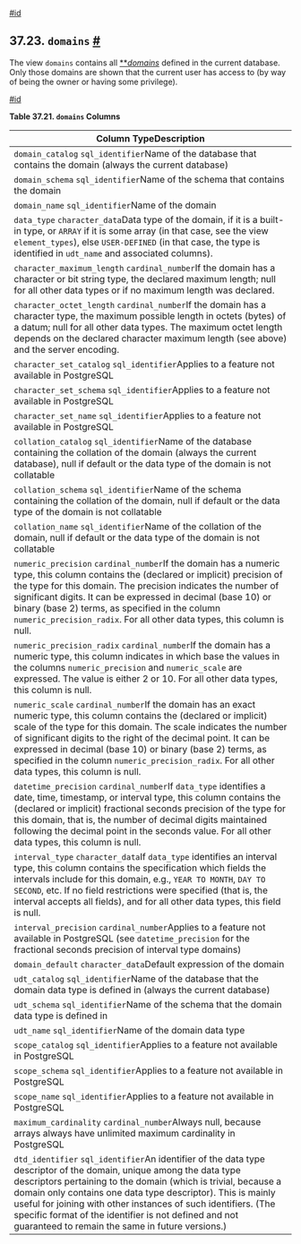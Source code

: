 [#id](#INFOSCHEMA-DOMAINS)

## 37.23. `domains` [#](#INFOSCHEMA-DOMAINS)

The view `domains` contains all [\*\*](glossary#GLOSSARY-DOMAIN)_[domains](glossary#GLOSSARY-DOMAIN)_ defined in the current database. Only those domains are shown that the current user has access to (by way of being the owner or having some privilege).

[#id](#id-1.7.6.27.3)

**Table 37.21. `domains` Columns**

| Column TypeDescription                                                                                                                                                                                                                                                                                                                                                                                                              |
| ----------------------------------------------------------------------------------------------------------------------------------------------------------------------------------------------------------------------------------------------------------------------------------------------------------------------------------------------------------------------------------------------------------------------------------- |
| `domain_catalog` `sql_identifier`Name of the database that contains the domain (always the current database)                                                                                                                                                                                                                                                                                                                        |
| `domain_schema` `sql_identifier`Name of the schema that contains the domain                                                                                                                                                                                                                                                                                                                                                         |
| `domain_name` `sql_identifier`Name of the domain                                                                                                                                                                                                                                                                                                                                                                                    |
| `data_type` `character_data`Data type of the domain, if it is a built-in type, or `ARRAY` if it is some array (in that case, see the view `element_types`), else `USER-DEFINED` (in that case, the type is identified in `udt_name` and associated columns).                                                                                                                                                                        |
| `character_maximum_length` `cardinal_number`If the domain has a character or bit string type, the declared maximum length; null for all other data types or if no maximum length was declared.                                                                                                                                                                                                                                      |
| `character_octet_length` `cardinal_number`If the domain has a character type, the maximum possible length in octets (bytes) of a datum; null for all other data types. The maximum octet length depends on the declared character maximum length (see above) and the server encoding.                                                                                                                                               |
| `character_set_catalog` `sql_identifier`Applies to a feature not available in PostgreSQL                                                                                                                                                                                                                                                                                                                                            |
| `character_set_schema` `sql_identifier`Applies to a feature not available in PostgreSQL                                                                                                                                                                                                                                                                                                                                             |
| `character_set_name` `sql_identifier`Applies to a feature not available in PostgreSQL                                                                                                                                                                                                                                                                                                                                               |
| `collation_catalog` `sql_identifier`Name of the database containing the collation of the domain (always the current database), null if default or the data type of the domain is not collatable                                                                                                                                                                                                                                     |
| `collation_schema` `sql_identifier`Name of the schema containing the collation of the domain, null if default or the data type of the domain is not collatable                                                                                                                                                                                                                                                                      |
| `collation_name` `sql_identifier`Name of the collation of the domain, null if default or the data type of the domain is not collatable                                                                                                                                                                                                                                                                                              |
| `numeric_precision` `cardinal_number`If the domain has a numeric type, this column contains the (declared or implicit) precision of the type for this domain. The precision indicates the number of significant digits. It can be expressed in decimal (base 10) or binary (base 2) terms, as specified in the column `numeric_precision_radix`. For all other data types, this column is null.                                     |
| `numeric_precision_radix` `cardinal_number`If the domain has a numeric type, this column indicates in which base the values in the columns `numeric_precision` and `numeric_scale` are expressed. The value is either 2 or 10. For all other data types, this column is null.                                                                                                                                                       |
| `numeric_scale` `cardinal_number`If the domain has an exact numeric type, this column contains the (declared or implicit) scale of the type for this domain. The scale indicates the number of significant digits to the right of the decimal point. It can be expressed in decimal (base 10) or binary (base 2) terms, as specified in the column `numeric_precision_radix`. For all other data types, this column is null.        |
| `datetime_precision` `cardinal_number`If `data_type` identifies a date, time, timestamp, or interval type, this column contains the (declared or implicit) fractional seconds precision of the type for this domain, that is, the number of decimal digits maintained following the decimal point in the seconds value. For all other data types, this column is null.                                                              |
| `interval_type` `character_data`If `data_type` identifies an interval type, this column contains the specification which fields the intervals include for this domain, e.g., `YEAR TO MONTH`, `DAY TO SECOND`, etc. If no field restrictions were specified (that is, the interval accepts all fields), and for all other data types, this field is null.                                                                           |
| `interval_precision` `cardinal_number`Applies to a feature not available in PostgreSQL (see `datetime_precision` for the fractional seconds precision of interval type domains)                                                                                                                                                                                                                                                     |
| `domain_default` `character_data`Default expression of the domain                                                                                                                                                                                                                                                                                                                                                                   |
| `udt_catalog` `sql_identifier`Name of the database that the domain data type is defined in (always the current database)                                                                                                                                                                                                                                                                                                            |
| `udt_schema` `sql_identifier`Name of the schema that the domain data type is defined in                                                                                                                                                                                                                                                                                                                                             |
| `udt_name` `sql_identifier`Name of the domain data type                                                                                                                                                                                                                                                                                                                                                                             |
| `scope_catalog` `sql_identifier`Applies to a feature not available in PostgreSQL                                                                                                                                                                                                                                                                                                                                                    |
| `scope_schema` `sql_identifier`Applies to a feature not available in PostgreSQL                                                                                                                                                                                                                                                                                                                                                     |
| `scope_name` `sql_identifier`Applies to a feature not available in PostgreSQL                                                                                                                                                                                                                                                                                                                                                       |
| `maximum_cardinality` `cardinal_number`Always null, because arrays always have unlimited maximum cardinality in PostgreSQL                                                                                                                                                                                                                                                                                                          |
| `dtd_identifier` `sql_identifier`An identifier of the data type descriptor of the domain, unique among the data type descriptors pertaining to the domain (which is trivial, because a domain only contains one data type descriptor). This is mainly useful for joining with other instances of such identifiers. (The specific format of the identifier is not defined and not guaranteed to remain the same in future versions.) |
